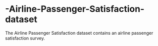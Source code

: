 # -Airline-Passenger-Satisfaction-dataset
The Airline Passenger Satisfaction dataset contains an airline passenger satisfaction survey.
